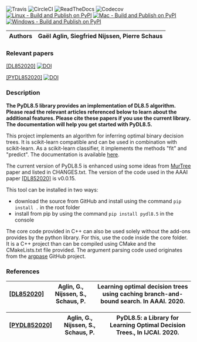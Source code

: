 ![Travis](https://app.travis-ci.com/aglingael/PyDL8.5.svg?branch=master)
![CircleCI](https://circleci.com/gh/aglingael/PyDL8.5/tree/master.svg?style=shield)
![ReadTheDocs](https://readthedocs.org/projects/pydl85/badge/?version=latest)
![Codecov](https://codecov.io/gh/aglingael/PyDL8.5/branch/master/graph/badge.svg?token=UAP32DK54M)
[![Linux - Build and Publish on PyPI](https://github.com/aia-uclouvain/pydl8.5/actions/workflows/Linux-test-and-publish.yml/badge.svg)](https://github.com/aia-uclouvain/pydl8.5/actions/workflows/Linux-test-and-publish.yml)
[![Mac - Build and Publish on PyPI](https://github.com/aia-uclouvain/pydl8.5/actions/workflows/Mac-test-and-publish.yml/badge.svg)](https://github.com/aia-uclouvain/pydl8.5/actions/workflows/Mac-test-and-publish.yml)
[![Windows - Build and Publish on PyPI](https://github.com/aia-uclouvain/pydl8.5/actions/workflows/Windows-test-and-publish.yml/badge.svg)](https://github.com/aia-uclouvain/pydl8.5/actions/workflows/Windows-test-and-publish.yml)


| Authors       | Gaël Aglin, Siegfried Nijssen, Pierre Schaus |
| ----------- |----------------------------------------------|


### Relevant papers
[[DL852020]](https://dial.uclouvain.be/pr/boreal/fr/object/boreal%3A223390/datastream/PDF_01/view) [![DOI](https://img.shields.io/badge/DOI:DL8.5-10.1609%2Faaai.v34i04.5711-blue?logo=adobe-acrobat-reader)](https://doi.org/10.1609/aaai.v34i04.5711)

[[PYDL852020]](https://www.ijcai.org/Proceedings/2020/0750.pdf) [![DOI](https://img.shields.io/badge/DOI:PYDL8.5-10.24963%2Fijcai.2020/750-blue?logo=adobe-acrobat-reader)](https://doi.org/10.24963/ijcai.2020/750)


### Description
**The PyDL8.5 library provides an implementation of DL8.5 algorithm.
Please read the relevant articles referenced below to learn about the
additional features. Please cite these papers if you use the current
library. The documentation will help you get started with PyDL8.5.**

This project implements an algorithm for inferring optimal binary
decision trees. It is scikit-learn compatible and can be used in
combination with scikit-learn. As a scikit-learn classifier, it
implements the methods "fit" and "predict". The documentation is
available [here](https://pydl85.readthedocs.io/en/latest/).

The current version of PyDL8.5 is enhanced using some ideas from
[MurTree](https://www.jmlr.org/papers/volume23/20-520/20-520.pdf) paper
and listed in CHANGES.txt. The version of the code used in the AAAI
paper [[DL852020]](https://dial.uclouvain.be/pr/boreal/fr/object/boreal%3A223390/datastream/PDF_01/view) is v0.0.15.

This tool can be installed in two ways:

-   download the source from GitHub and install using the command
    `pip install .` in the root folder
-   install from pip by using the command `pip install pydl8.5` in the
    console

The core code provided in C++ can also be used solely without the
add-ons provides by the python library. For this, use the code inside
the <span class="title-ref">core</span> folder. It is a C++ project than
can be compiled using CMake and the CMakeLists.txt file provided. The
argument parsing code used originates from the
[argpase](https://github.com/p-ranav/argparse) GitHub project.


### References
| [[DL852020]](https://dial.uclouvain.be/pr/boreal/fr/object/boreal%3A223390/datastream/PDF_01/view) | Aglin, G., Nijssen, S., Schaus, P. | Learning optimal decision trees using caching branch-and-bound search. In AAAI. 2020. |
|----------------| --- | --- |

| [[PYDL852020]](https://www.ijcai.org/Proceedings/2020/0750.pdf) | Aglin, G., Nijssen, S., Schaus, P. | PyDL8.5: a Library for Learning Optimal Decision Trees., In IJCAI. 2020. |
|------------------| --- | --- |
